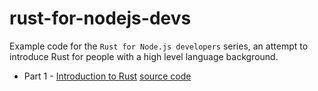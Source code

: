 # rust-for-nodejs-devs
Example code for the `Rust for Node.js developers` series, an attempt to introduce Rust for people with a high level language background.

* Part 1 - [Introduction to Rust](http://fredrik.anderzon.se/2016/05/10/rust-for-node-developers-part-1-introduction/) [source code](part1/)

